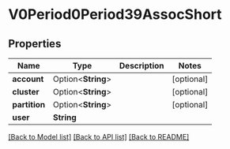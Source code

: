 # V0Period0Period39AssocShort

## Properties

Name | Type | Description | Notes
------------ | ------------- | ------------- | -------------
**account** | Option<**String**> |  | [optional]
**cluster** | Option<**String**> |  | [optional]
**partition** | Option<**String**> |  | [optional]
**user** | **String** |  | 

[[Back to Model list]](../README.md#documentation-for-models) [[Back to API list]](../README.md#documentation-for-api-endpoints) [[Back to README]](../README.md)



